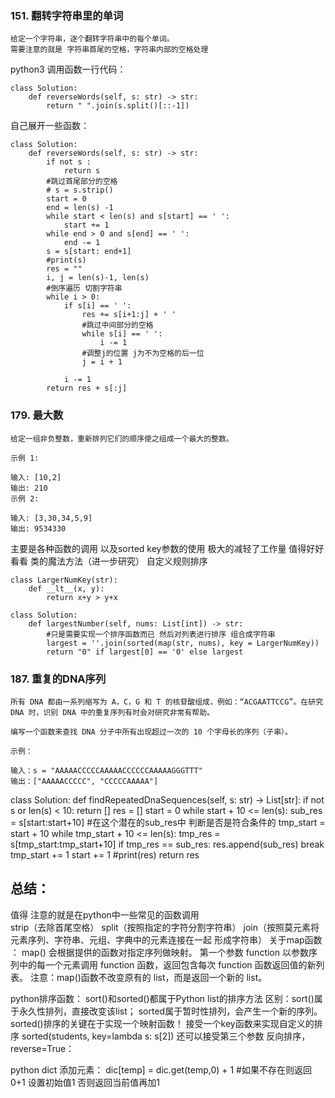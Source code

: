 ### 151. 翻转字符串里的单词
    给定一个字符串，逐个翻转字符串中的每个单词。
    需要注意的就是 字符串首尾的空格，字符串内部的空格处理

python3 调用函数一行代码：
```
class Solution:
    def reverseWords(self, s: str) -> str:
        return " ".join(s.split()[::-1])
```
自己展开一些函数：
```
class Solution:
    def reverseWords(self, s: str) -> str:
        if not s :
            return s
        #跳过首尾部分的空格
        # s = s.strip()
        start = 0 
        end = len(s) -1
        while start < len(s) and s[start] == ' ':
            start += 1
        while end > 0 and s[end] == ' ':
            end -= 1
        s = s[start: end+1]
        #print(s)
        res = ""
        i, j = len(s)-1, len(s)
        #倒序遍历 切割字符串
        while i > 0:
            if s[i] == ' ':
                res += s[i+1:j] + ' '
                #跳过中间部分的空格
                while s[i] == ' ':
                    i -= 1
                #调整j的位置 j为不为空格的后一位
                j = i + 1
                
            i -= 1
        return res + s[:j]
```

### 179. 最大数
    给定一组非负整数，重新排列它们的顺序使之组成一个最大的整数。

    示例 1:

    输入: [10,2]
    输出: 210
    示例 2:

    输入: [3,30,34,5,9]
    输出: 9534330

主要是各种函数的调用 以及sorted key参数的使用 极大的减轻了工作量 值得好好看看  类的魔法方法（进一步研究）
自定义规则排序
```
class LargerNumKey(str):
    def __lt__(x, y):
        return x+y > y+x
    
class Solution:    
    def largestNumber(self, nums: List[int]) -> str:
        #只是需要实现一个排序函数而已 然后对列表进行排序 组合成字符串
        largest = ''.join(sorted(map(str, nums), key = LargerNumKey))
        return "0" if largest[0] == '0' else largest
```     

### 187. 重复的DNA序列
    所有 DNA 都由一系列缩写为 A，C，G 和 T 的核苷酸组成，例如：“ACGAATTCCG”。在研究 DNA 时，识别 DNA 中的重复序列有时会对研究非常有帮助。

    编写一个函数来查找 DNA 分子中所有出现超过一次的 10 个字母长的序列（子串）。

    示例：

    输入：s = "AAAAACCCCCAAAAACCCCCCAAAAAGGGTTT"
    输出：["AAAAACCCCC", "CCCCCAAAAA"]

class Solution:
    def findRepeatedDnaSequences(self, s: str) -> List[str]:
        if not s or len(s) < 10:
            return []
        res = []
        start = 0
        while start + 10 <= len(s):
            sub_res = s[start:start+10]
            #在这个潜在的sub_res中 判断是否是符合条件的
            tmp_start = start + 10
            while tmp_start + 10 <= len(s):
                tmp_res = s[tmp_start:tmp_start+10]
                if tmp_res == sub_res:
                    res.append(sub_res)
                    break
                tmp_start += 1
            start += 1
        #print(res)
        return res



## 总结：
值得 注意的就是在python中一些常见的函数调用  
strip（去除首尾空格） split（按照指定的字符分割字符串）  join（按照莫元素将元素序列、字符串、元组、字典中的元素连接在一起 形成字符串）
关于map函数 ：
    map() 会根据提供的函数对指定序列做映射。
    第一个参数 function 以参数序列中的每一个元素调用 function 函数，返回包含每次 function 函数返回值的新列表。 
    注意：map()函数不改变原有的 list，而是返回一个新的 list。

python排序函数：
    sort()和sorted()都属于Python list的排序方法
    区别：sort()属于永久性排列，直接改变该list； sorted属于暂时性排列，会产生一个新的序列。
    sorted()排序的关键在于实现一个映射函数！ 接受一个key函数来实现自定义的排序 sorted(students, key=lambda s: s[2]) 还可以接受第三个参数 反向排序，reverse=True：

python dict 添加元素：
    dic[temp] = dic.get(temp,0) + 1  #如果不存在则返回0+1  设置初始值1 否则返回当前值再加1